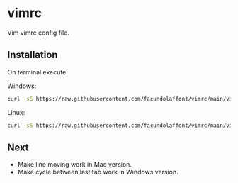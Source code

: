 # vimrc

Vim vimrc config file.

## Installation

On terminal execute:

Windows:
```sh
curl -sS https://raw.githubusercontent.com/facundolaffont/vimrc/main/vimrc > $HOME\vimfiles\vimrc
```
Linux:
```sh
curl -sS https://raw.githubusercontent.com/facundolaffont/vimrc/main/vimrc > $HOME/.vimrc
```
## Next
+ Make line moving work in Mac version.
+ Make cycle between last tab work in Windows version.
